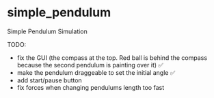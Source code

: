 # simple_pendulum

Simple Pendulum Simulation

TODO:

- fix the GUI (the compass at the top. Red ball is behind the compass because the second pendulum is painting over it) ✅
- make the pendulum draggeable to set the initial angle ✅
- add start/pause button
- fix forces when changing pendulums length too fast
